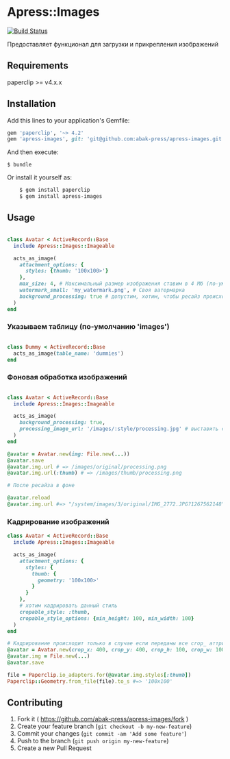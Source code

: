# Apress::Images

[![Build Status](https://drone.railsc.ru/api/badges/abak-press/apress-images/status.svg)](https://drone.railsc.ru/abak-press/apress-images)

Предоставляет функционал для загрузки и прикрепления изображений

## Requirements

paperclip >= v4.x.x

## Installation

Add this lines to your application's Gemfile:

```ruby
gem 'paperclip', '~> 4.2'
gem 'apress-images', git: 'git@github.com:abak-press/apress-images.git', branch: 'paperclip-upgrade'
```

And then execute:

    $ bundle

Or install it yourself as:

```bash
    $ gem install paperclip
    $ gem install apress-images
```

## Usage

```ruby

class Avatar < ActiveRecord::Base
  include Apress::Images::Imageable

  acts_as_image(
    attachment_options: {
      styles: {thumb: '100x100>'}
    },
    max_size: 4, # Максимальный размер изображения ставим в 4 Мб (по-умолчанию 15 Мб)
    watermark_small: 'my_watermark.png', # Своя ватермарка
    background_processing: true # допустим, хотим, чтобы ресайз происходил в фоне
  )
end

```

### Указываем таблицу (по-умолчанию 'images')

```ruby

class Dummy < ActiveRecord::Base
  acts_as_image(table_name: 'dummies')
end
```

### Фоновая обработка изображений

```ruby

class Avatar < ActiveRecord::Base
  include Apress::Images::Imageable

  acts_as_image(
    background_processing: true,
    processing_image_url: '/images/:style/processing.jpg' # выставить свою заглушку изображения на время ресайза
  )
end

@avatar = Avatar.new(img: File.new(...))
@avatar.save
@avatar.img.url # => /images/original/processing.png
@avatar.img.url(:thumb) # => /images/thumb/processing.png

# После ресайза в фоне

@avatar.reload
@avatar.img.url #=> "/system/images/3/original/IMG_2772.JPG?1267562148"

```

### Кадрирование изображений

```ruby
class Avatar < ActiveRecord::Base
  include Apress::Images::Imageable

  acts_as_image(
    attachment_options: {
      styles: {
        thumb: {
          geometry: '100x100>'
        }
      }
    },
    # хотим кадрировать данный стиль
    cropable_style: :thumb,
    cropable_style_options: {min_height: 100, min_width: 100}
  )
end

# Кадрирование происходит только в случае если переданы все crop_ аттрибуты
@avatar = Avatar.new(crop_x: 400, crop_y: 400, crop_h: 100, crop_w: 100)
@avatar.img = File.new(...)
@avatar.save

file = Paperclip.io_adapters.for(@avatar.img.styles[:thumb])
Paperclip::Geometry.from_file(file).to_s #=> '100x100'
```


## Contributing

1. Fork it ( https://github.com/abak-press/apress-images/fork )
2. Create your feature branch (`git checkout -b my-new-feature`)
3. Commit your changes (`git commit -am 'Add some feature'`)
4. Push to the branch (`git push origin my-new-feature`)
5. Create a new Pull Request
